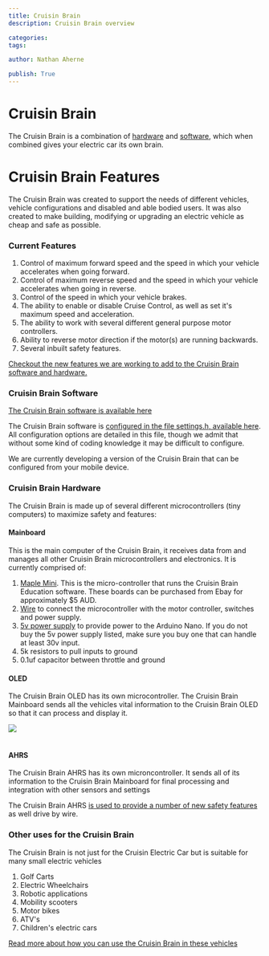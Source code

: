 ```yaml
---
title: Cruisin Brain
description: Cruisin Brain overview

categories:
tags:

author: Nathan Aherne

publish: True
---
```


# Cruisin Brain

The Cruisin Brain is a combination of [hardware](/cruisin-brain/index.md#hardware) and [software](/cruisin-brain/index.md#software), which when combined gives your electric car its own brain.

# Cruisin Brain Features

The Cruisin Brain was created to support the needs of different vehicles, vehicle configurations and disabled and able bodied users. It was also created to make building, modifying or upgrading an electric vehicle as cheap and safe as possible.

### Current Features

1. Control of maximum forward speed and the speed in which your vehicle accelerates when going forward.
2. Control of maximum reverse speed and the speed in which your vehicle accelerates when going in reverse.
3. Control of the speed in which your vehicle brakes.
4. The ability to enable or disable Cruise Control, as well as set it's maximum speed and acceleration.
5. The ability to work with several different general purpose motor controllers.
6. Ability to reverse motor direction if the motor(s) are running backwards.
7. Several inbuilt safety features.

[Checkout the new features we are working to add to the Cruisin Brain software and hardware.](/cruisin-brain/futureFeatures.md)

### Cruisin Brain Software

[The Cruisin Brain software is available here](https://github.com/nathanaherne/cruisin-brain)

The Cruisin Brain software is [configured in the file settings.h, available here](https://github.com/nathanaherne/cruisin-brain/blob/master/settings.h). All configuration options are detailed in this file, though we admit that without some kind of coding knowledge it may be difficult to configure.

We are currently developing a version of the Cruisin Brain that can be configured from your mobile device.

### Cruisin Brain Hardware

The Cruisin Brain is made up of several different microcontrollers (tiny computers) to maximize safety and features:

#### Mainboard

This is the main computer of the Cruisin Brain, it receives data from and manages all other Cruisin Brain microcontrollers and electronics. It is currently comprised of:

1. [Maple Mini](http://wiki.stm32duino.com/index.php?title=Maple_Mini). This is the micro-controller that runs the Cruisin Brain Education software. These boards can be purchased from Ebay for approximately $5 AUD.
2. [Wire](https://hobbyking.com/en_us/kingduino-male-female-40p-200mm-wire-jumper-cable.html) to connect the microcontroller with the motor controller, switches and power supply.
3. [5v power supply](https://hobbyking.com/en_us/micro-bec-5v-3a.html) to provide power to the Arduino Nano. If you do not buy the 5v power supply listed, make sure you buy one that can handle at least 30v input.
4. 5k resistors to pull inputs to ground
5. 0.1uf capacitor between throttle and ground

#### OLED

The Cruisin Brain OLED has its own microcontroller. The Cruisin Brain Mainboard sends all the vehicles vital information to the Cruisin Brain OLED so that it can process and display it.

<img src="https://i.imgur.com/NuHy9SM.jpg">
<br>
<br>

#### AHRS

The Cruisin Brain AHRS has its own microncontroller. It sends all of its information to the Cruisin Brain Mainboard for final processing and integration with other sensors and settings

The Cruisin Brain AHRS [is used to provide a number of new safety features](/cruisin-brain/futureFeatures.md) as well drive by wire.

### Other uses for the Cruisin Brain

The Cruisin Brain is not just for the Cruisin Electric Car but is suitable for many small electric vehicles

1. Golf Carts
2. Electric Wheelchairs
3. Robotic applications
4. Mobility scooters
5. Motor bikes
6. ATV's
7. Children's electric cars

[Read more about how you can use the Cruisin Brain in these vehicles](/cruisin-brain/otherUses.md)